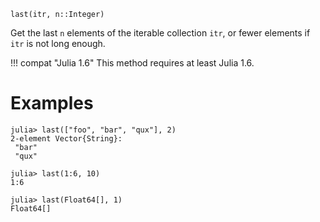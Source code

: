 ```
last(itr, n::Integer)
```

Get the last `n` elements of the iterable collection `itr`, or fewer elements if `itr` is not long enough.

!!! compat "Julia 1.6"
    This method requires at least Julia 1.6.


# Examples

```jldoctest
julia> last(["foo", "bar", "qux"], 2)
2-element Vector{String}:
 "bar"
 "qux"

julia> last(1:6, 10)
1:6

julia> last(Float64[], 1)
Float64[]
```

